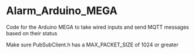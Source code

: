# Alarm_Arduino_MEGA
Code for the Arduino MEGA to take wired inputs and send MQTT messages based on their status

Make sure PubSubClient.h has a MAX_PACKET_SIZE of 1024 or greater
